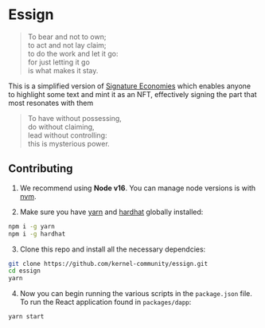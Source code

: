 # Essign

> To bear and not to own;  
to act and not lay claim;  
to do the work and let it go:  
for just letting it go  
is what makes it stay.  

This is a simplified version of [Signature Economies](https://github.com/kernel-community/signature-economies) which enables anyone to highlight some text and mint it as an NFT, effectively signing the part that most resonates with them

> To have without possessing,  
do without claiming,  
lead without controlling:  
this is mysterious power.  

## Contributing

1. We recommend using **Node v16**. You can manage node versions is with [nvm](https://github.com/nvm-sh/nvm).

2. Make sure you have [yarn](https://classic.yarnpkg.com/lang/en/docs/install) and [hardhat](https://hardhat.org/) globally installed:

```bash
npm i -g yarn
npm i -g hardhat
```

3. Clone this repo and install all the necessary dependcies:

```bash
git clone https://github.com/kernel-community/essign.git
cd essign
yarn
```

4. Now you can begin running the various scripts in the `package.json` file. To run the React application found in `packages/dapp`:
```bash
yarn start
```